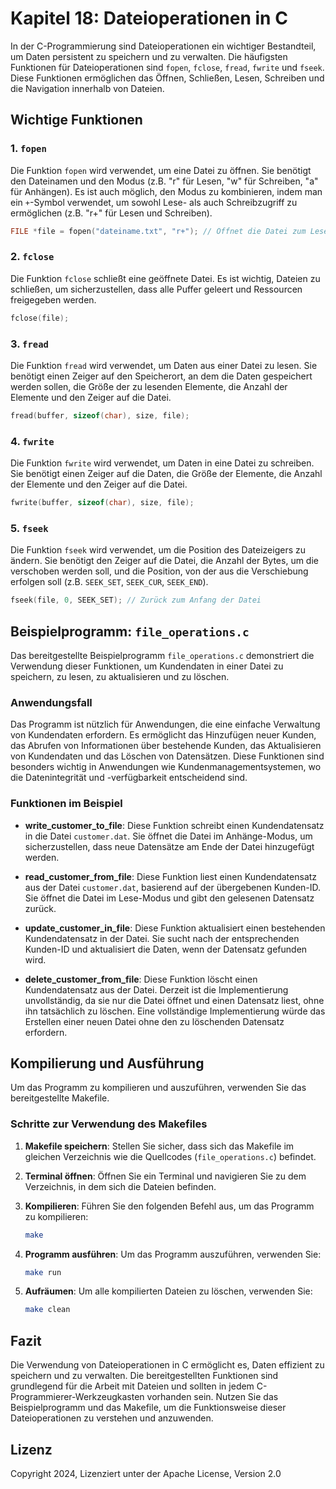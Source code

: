 # Kapitel 18: Dateioperationen in C

In der C-Programmierung sind Dateioperationen ein wichtiger Bestandteil, um Daten persistent zu speichern und zu verwalten. Die häufigsten Funktionen für Dateioperationen sind `fopen`, `fclose`, `fread`, `fwrite` und `fseek`. Diese Funktionen ermöglichen das Öffnen, Schließen, Lesen, Schreiben und die Navigation innerhalb von Dateien.

## Wichtige Funktionen

### 1. `fopen`
Die Funktion `fopen` wird verwendet, um eine Datei zu öffnen. Sie benötigt den Dateinamen und den Modus (z.B. "r" für Lesen, "w" für Schreiben, "a" für Anhängen). Es ist auch möglich, den Modus zu kombinieren, indem man ein `+`-Symbol verwendet, um sowohl Lese- als auch Schreibzugriff zu ermöglichen (z.B. "r+" für Lesen und Schreiben).

```c
FILE *file = fopen("dateiname.txt", "r+"); // Öffnet die Datei zum Lesen und Schreiben
```

### 2. `fclose`
Die Funktion `fclose` schließt eine geöffnete Datei. Es ist wichtig, Dateien zu schließen, um sicherzustellen, dass alle Puffer geleert und Ressourcen freigegeben werden.

```c
fclose(file);
```

### 3. `fread`
Die Funktion `fread` wird verwendet, um Daten aus einer Datei zu lesen. Sie benötigt einen Zeiger auf den Speicherort, an dem die Daten gespeichert werden sollen, die Größe der zu lesenden Elemente, die Anzahl der Elemente und den Zeiger auf die Datei.

```c
fread(buffer, sizeof(char), size, file);
```

### 4. `fwrite`
Die Funktion `fwrite` wird verwendet, um Daten in eine Datei zu schreiben. Sie benötigt einen Zeiger auf die Daten, die Größe der Elemente, die Anzahl der Elemente und den Zeiger auf die Datei.

```c
fwrite(buffer, sizeof(char), size, file);
```

### 5. `fseek`
Die Funktion `fseek` wird verwendet, um die Position des Dateizeigers zu ändern. Sie benötigt den Zeiger auf die Datei, die Anzahl der Bytes, um die verschoben werden soll, und die Position, von der aus die Verschiebung erfolgen soll (z.B. `SEEK_SET`, `SEEK_CUR`, `SEEK_END`).

```c
fseek(file, 0, SEEK_SET); // Zurück zum Anfang der Datei
```

## Beispielprogramm: `file_operations.c`

Das bereitgestellte Beispielprogramm `file_operations.c` demonstriert die Verwendung dieser Funktionen, um Kundendaten in einer Datei zu speichern, zu lesen, zu aktualisieren und zu löschen. 

### Anwendungsfall

Das Programm ist nützlich für Anwendungen, die eine einfache Verwaltung von Kundendaten erfordern. Es ermöglicht das Hinzufügen neuer Kunden, das Abrufen von Informationen über bestehende Kunden, das Aktualisieren von Kundendaten und das Löschen von Datensätzen. Diese Funktionen sind besonders wichtig in Anwendungen wie Kundenmanagementsystemen, wo die Datenintegrität und -verfügbarkeit entscheidend sind.

### Funktionen im Beispiel

- **write_customer_to_file**: Diese Funktion schreibt einen Kundendatensatz in die Datei `customer.dat`. Sie öffnet die Datei im Anhänge-Modus, um sicherzustellen, dass neue Datensätze am Ende der Datei hinzugefügt werden.

- **read_customer_from_file**: Diese Funktion liest einen Kundendatensatz aus der Datei `customer.dat`, basierend auf der übergebenen Kunden-ID. Sie öffnet die Datei im Lese-Modus und gibt den gelesenen Datensatz zurück.

- **update_customer_in_file**: Diese Funktion aktualisiert einen bestehenden Kundendatensatz in der Datei. Sie sucht nach der entsprechenden Kunden-ID und aktualisiert die Daten, wenn der Datensatz gefunden wird.

- **delete_customer_from_file**: Diese Funktion löscht einen Kundendatensatz aus der Datei. Derzeit ist die Implementierung unvollständig, da sie nur die Datei öffnet und einen Datensatz liest, ohne ihn tatsächlich zu löschen. Eine vollständige Implementierung würde das Erstellen einer neuen Datei ohne den zu löschenden Datensatz erfordern.


## Kompilierung und Ausführung

Um das Programm zu kompilieren und auszuführen, verwenden Sie das bereitgestellte Makefile.

### Schritte zur Verwendung des Makefiles

1. **Makefile speichern**: Stellen Sie sicher, dass sich das Makefile im gleichen Verzeichnis wie die Quellcodes (`file_operations.c`) befindet.

2. **Terminal öffnen**: Öffnen Sie ein Terminal und navigieren Sie zu dem Verzeichnis, in dem sich die Dateien befinden.

3. **Kompilieren**: Führen Sie den folgenden Befehl aus, um das Programm zu kompilieren:
   ```bash
   make
   ```

4. **Programm ausführen**: Um das Programm auszuführen, verwenden Sie:
   ```bash
   make run
   ```

5. **Aufräumen**: Um alle kompilierten Dateien zu löschen, verwenden Sie:
   ```bash
   make clean
   ```

## Fazit

Die Verwendung von Dateioperationen in C ermöglicht es, Daten effizient zu speichern und zu verwalten. Die bereitgestellten Funktionen sind grundlegend für die Arbeit mit Dateien und sollten in jedem C-Programmierer-Werkzeugkasten vorhanden sein. Nutzen Sie das Beispielprogramm und das Makefile, um die Funktionsweise dieser Dateioperationen zu verstehen und anzuwenden.

## Lizenz

Copyright 2024, Lizenziert unter der Apache License, Version 2.0
